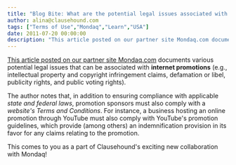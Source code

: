 ```yaml
---
title: "Blog Bite: What are the potential legal issues associated with online promotions?"
author: alina@clausehound.com
tags: ["Terms of Use","Mondaq","Learn","USA"]
date: 2011-07-20 00:00:00
description: "This article posted on our partner site Mondaq.com documents various potential legal issues that can be associated with Internet promotions (e.g., intellectual property and copyright infringement cla..."
---
```


[This article posted on our partner site Mondaq.com](http://www.mondaq.com/unitedstates/x/133708/Social+Media/Potential+Legal+Issues+Associated+With+Internet+Promotions) documents various potential legal issues that can be associated with **internet promotions** (e.g., intellectual property and copyright infringement claims, defamation or libel, publicity rights, and public voting rights). 

The author notes that, in addition to ensuring compliance with applicable *state and federal laws*, promotion sponsors must also comply with a *website's Terms and Conditions*. For instance, a business hosting an online promotion through YouTube must also comply with YouTube's promotion guidelines, which provide (among others) an indemnification provision in its favor for any claims relating to the promotion.

This comes to you as a part of Clausehound's exciting new collaboration with Mondaq!
